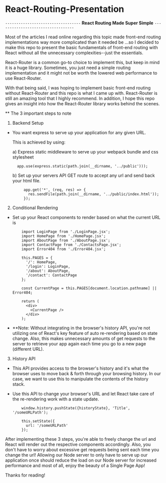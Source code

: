 # React-Routing-Presentation

`----------------------------------`
**React Routing Made Super Simple**
`----------------------------------`

Most of the articles I read online regarding this topic made front-end routing implementations way more complicated than it needed be ...so I decided to make this repo to present the basic fundamentals of front-end routing with React without all the unnecessary complexities--just the essentials.

React-Router is a common go-to choice to implement this, but keep in mind it is a huge library. Sometimes, you just need a simple routing implementation and it might not be worth the lowered web performance to use React-Router.

With that being said, I was hoping to implement basic front-end routing without React-Router and this repo is what I came up with. React-Router is still an amazing tool that I highly recommend. In addition, I hope this repo gives an insight into how the React-Router library works behind the scenes.

\*\* The 3 important steps to note

1. Backend Setup

- You want express to serve up your application for any given URL.

  This is achieved by using:

  a) Express static middleware to serve up your webpack bundle and css stylesheet

        app.use(express.static(path.join(__dirname, '../public')));

  b) Set up your servers API GET route to accept any url and send back your html file.

           app.get('*', (req, res) => {
             res.sendFile(path.join(__dirname, '../public/index.html'));
           });

2. Conditional Rendering

- Set up your React components to render based on what the current URL is

          import LoginPage from './LoginPage.jsx';
          import HomePage from './HomePage.jsx';
          import AboutPage from './AboutPage.jsx';
          import ContactPage from './ContactsPage.jsx';
          import Error404 from './Error404.jsx';

          this.PAGES = {
            '/': HomePage,
            '/login': LoginPage,
            '/about': AboutPage,
            '/contact': ContactPage
          };

          const CurrentPage = this.PAGES[document.location.pathname] || Error404;

          return (
            <div>
              <CurrentPage />
            </div>
          );

* \*\*Note: Without integrating in the browser's history API, you're not utilizing one of React's key feature of auto re-rendering based on state change. Also, this makes unnecessary amounts of get requests to the server to retrieve your app again each time you go to a new page (different URL).

3. History API

- This API provides access to the browser's history and it's what the browser uses to move back & forth through your browsing history. In our case, we want to use this to manipulate the contents of the history stack.
- Use this API to change your browser's URL and let React take care of the re-rendering work with a state update.

          window.history.pushState({historyState}, 'Title', '/someURLPath');

          this.setState({
            url: '/someURLPath'
          });

After implementing these 3 steps, you're able to freely change the url and React will render out the respective components accordingly. Also, you don't have to worry about excessive get requests being sent each time you change the url! Allowing our Node server to only have to serve up our application once should reduce the load on our Node server for increased performance and most of all, enjoy the beauty of a Single Page App!

Thanks for reading!
